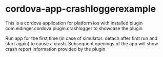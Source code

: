 # cordova-app-crashloggerexample
This is a cordova application for platform ios with installed plugin com.eidinger.cordova.plugin.crashlogger to showcase the plugin

Run app for the first time (in case of simulator: detach after first run and start again) to cause a crash. Subsequent openings of the app will show crash report information provided by the plugin